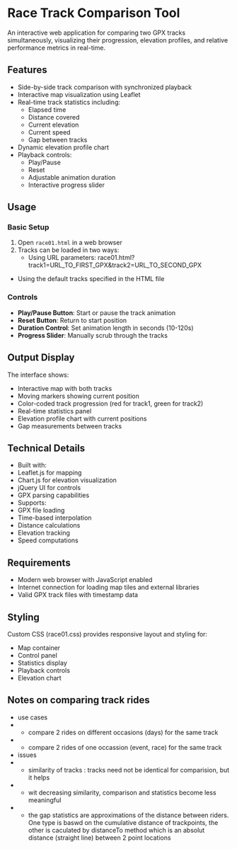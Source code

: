 # Race Track Comparison Tool

An interactive web application for comparing two GPX tracks simultaneously, visualizing their progression, elevation profiles, and relative performance metrics in real-time.

## Features

- Side-by-side track comparison with synchronized playback
- Interactive map visualization using Leaflet
- Real-time track statistics including:
  - Elapsed time
  - Distance covered
  - Current elevation
  - Current speed
  - Gap between tracks
- Dynamic elevation profile chart
- Playback controls:
  - Play/Pause
  - Reset
  - Adjustable animation duration
  - Interactive progress slider

## Usage

### Basic Setup

1. Open `race01.html` in a web browser
2. Tracks can be loaded in two ways:
   - Using URL parameters:
race01.html?track1=URL_TO_FIRST_GPX&track2=URL_TO_SECOND_GPX
- Using the default tracks specified in the HTML file

### Controls

- **Play/Pause Button**: Start or pause the track animation
- **Reset Button**: Return to start position
- **Duration Control**: Set animation length in seconds (10-120s)
- **Progress Slider**: Manually scrub through the tracks

## Output Display

The interface shows:
- Interactive map with both tracks
- Moving markers showing current position
- Color-coded track progression (red for track1, green for track2)
- Real-time statistics panel
- Elevation profile chart with current positions
- Gap measurements between tracks

## Technical Details

- Built with:
- Leaflet.js for mapping
- Chart.js for elevation visualization
- jQuery UI for controls
- GPX parsing capabilities
- Supports:
- GPX file loading
- Time-based interpolation
- Distance calculations
- Elevation tracking
- Speed computations

## Requirements

- Modern web browser with JavaScript enabled
- Internet connection for loading map tiles and external libraries
- Valid GPX track files with timestamp data

## Styling

Custom CSS (race01.css) provides responsive layout and styling for:
- Map container
- Control panel
- Statistics display
- Playback controls
- Elevation chart

## Notes on comparing track rides
- use cases
- - compare 2 rides on different occasions (days) for the same track
- - compare 2 rides of one occassion (event, race) for the same track
- issues
- - similarity of tracks : tracks need not be identical for comparision, but it helps
- - wit decreasing similarity, comparison and statistics become less meaningful
- - the gap statistics are approximations of the distance between riders. One type is baswd on the cumulative distance of trackpoints, the other is caculated by distanceTo method which is an absolut distance (straight line) between 2 point locations

